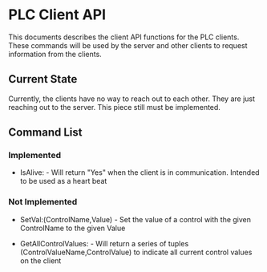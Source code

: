 # PLC Client API

This documents describes the client API functions for the PLC clients. These commands will be used by the server and other clients to request information from the clients.

## Current State

Currently, the clients have no way to reach out to each other. They are just reaching out to the server. This piece still must be implemented.

## Command List

### Implemented

* IsAlive: - Will return "Yes" when the client is in communication. Intended to be used as a heart beat

### Not Implemented

* SetVal:(ControlName,Value) - Set the value of a control with the given ControlName to the given Value

* GetAllControlValues: - Will return a series of tuples (ControlValueName,ControlValue) to indicate all current control values on the client


